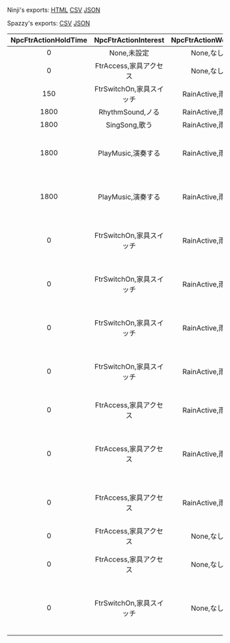 Ninji's exports: [HTML](https://wuffs.org/acnh/bcsv_140/html/ItemNpcFtrActionParam.html) [CSV](https://wuffs.org/acnh/bcsv_140/csv/ItemNpcFtrActionParam.csv) [JSON](https://wuffs.org/acnh/bcsv_140/json/ItemNpcFtrActionParam.json)

Spazzy's exports: [CSV](https://github.com/McSpazzy/acnh-csv/blob/master/ItemNpcFtrActionParam.csv) [JSON](https://github.com/McSpazzy/acnh-json/blob/master/ItemNpcFtrActionParam.json)

| NpcFtrActionHoldTime | NpcFtrActionInterest | NpcFtrActionWeather | NpcFtrActionTool | UniqueID | Label | Name | NpcFtrActionAsName |
|:--:|:--:|:--:|:--:|:--:|:--:|:--:|:--:|
| 0 | None,未設定 | None,なし | 65534 | 0 | 'None' | 'なし' | '' | 
| 0 | FtrAccess,家具アクセス | None,なし | 5397 | 1 | 'Smartphone' | '撮影' | 'NpcSmartPhonePress' | 
| 150 | FtrSwitchOn,家具スイッチ | RainActive,雨可 | 65534 | 2 | 'Switch' | '駆動' | 'MaReSmiling' | 
| 1800 | RhythmSound,ノる | RainActive,雨可 | 65534 | 3 | 'RhythmSound' | 'ノる' | 'NpcRhythm' | 
| 1800 | SingSong,歌う | RainActive,雨可 | 65534 | 4 | 'SingSong' | '歌う' | 'NpcSinging' | 
| 1800 | PlayMusic,演奏する | RainActive,雨可 | 65534 | 5 | 'PlayMusicBoth' | '演奏する（両手）' | 'NpcPlayMusicBoth' | 
| 1800 | PlayMusic,演奏する | RainActive,雨可 | 65534 | 6 | 'PlayMusic' | '演奏する（片手）' | 'NpcPlayMusic' | 
| 0 | FtrSwitchOn,家具スイッチ | RainActive,雨可 | 65534 | 7 | 'SwitchWind' | '駆動（扇風機）' | 'NpcWind' | 
| 0 | FtrSwitchOn,家具スイッチ | RainActive,雨可 | 65534 | 8 | 'SwitchWarm' | '駆動（温まる）' | 'NpcWarm' | 
| 0 | FtrSwitchOn,家具スイッチ | RainActive,雨可 | 65534 | 9 | 'SwitchSomen' | '駆動（そうめん）' | 'NpcSomen' | 
| 0 | FtrSwitchOn,家具スイッチ | RainActive,雨可 | 65534 | 10 | 'SwitchTakenAback' | '駆動（ビックリ）' | 'NpcTakenAback' | 
| 0 | FtrAccess,家具アクセス | RainActive,雨可 | 65534 | 11 | 'Watch' | 'まじまじ見る' | 'NpcWatchFurniture' | 
| 0 | FtrAccess,家具アクセス | RainActive,雨可 | 65534 | 12 | 'WatchWall' | 'まじまじ見る（壁掛）' | 'NpcWatchFurnitureWall' | 
| 0 | FtrAccess,家具アクセス | RainActive,雨可 | 65534 | 13 | 'MirrorPosing' | '鏡の前でポーズ' | 'NpcPose' | 
| 0 | FtrAccess,家具アクセス | None,なし | 8821 | 14 | 'WaterSpray' | '霧吹き' | 'NpcSpray' | 
| 0 | FtrAccess,家具アクセス | None,なし | 65534 | 15 | 'SmellFood' | '匂いをかぐ' | 'NpcSmellFurniture' | 
| 0 | FtrSwitchOn,家具スイッチ | None,なし | 65534 | 16 | 'SwitchSmellFood' | '駆動（匂いをかぐ）' | 'NpcSmellFurniture' | 

